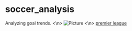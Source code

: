 # soccer_analysis
Analyzing goal trends. <\n>
![Picture](https://github.com/user-attachments/assets/4ab53ff9-757f-4dea-b79c-6f0f571b355b)
<\n>
[premier league](https://github.com)
